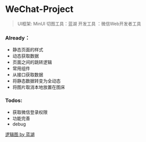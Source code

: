 # WeChat-Project

> UI框架: MinUI
> 切图工具：蓝湖
> 开发工具 ：微信Web开发者工具


### Already：
- 静态页面的样式
- 动态获取数据
- 页面之间的跳转逻辑
- 常用组件
- 从接口获取数据
- 将静态数据转变为全动态
- 将图片取消本地放置在图床

### Todos:
- 获取微信登录权限
- 功能完善
- debug

 
[逻辑图 by 蓝湖](https://lanhuapp.com/web/#/item/board?pid=a1a3dabf-b55d-4ade-a392-fe2aa6eeed68)